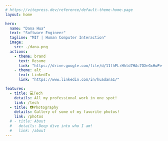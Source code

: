 ```yaml
---
# https://vitepress.dev/reference/default-theme-home-page
layout: home

hero:
  name: "Dana Hua"
  text: "Software Engineer"
  tagline: "MIT | Human Computer Interaction"
  image:
    src: ./dana.png
  actions:
    - theme: brand
      text: Resume
      link: "https://drive.google.com/file/d/11fhFLrHhtd7HAc7OXeGxHwPe-7qwmraw/view"
    - theme: alt
      text: LinkedIn
      link: "https://www.linkedin.com/in/huadana1/"

features:
  - title: 💻Tech
    details: All my professional work in one spot!
    link: /tech
  - title: 📷Photography
    details: Gallery of some of my favorite photos!
    link: /photos
  # - title: About
  #   details: Deep dive into who I am!
  #   link: /about
---
```

